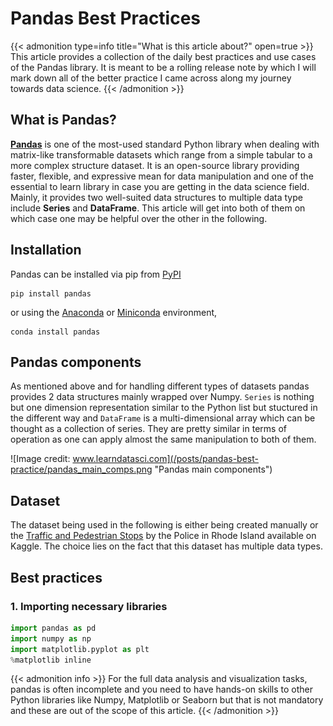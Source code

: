 # Pandas Best Practices


{{< admonition type=info title="What is this article about?" open=true >}}
This article provides a collection of the daily best practices and use cases of the Pandas library. It is meant to be a rolling release note by which I will mark down all of the better practice I came across along my journey towards data science. 
{{< /admonition >}}


<!--more-->

## What is Pandas?
**[Pandas](https://pandas.pydata.org/docs/getting_started/index.html)** is one of the most-used standard Python library when dealing with matrix-like transformable datasets which range from a simple tabular to a more complex structure dataset. It is an open-source library providing faster, flexible, and expressive mean for data manipulation and one of the essential to learn library in case you are getting in the data science field.<br> 
Mainly, it provides two well-suited data structures to multiple data type include **Series** and **DataFrame**. This article will get into both of them on which case one may be helpful over the other in the following.


## Installation
Pandas can be installed via pip from [PyPI](https://pypi.org/project/pandas/) 
```shell 
pip install pandas
```
or using the [Anaconda](https://docs.anaconda.com/anaconda/install/) or [Miniconda](https://docs.conda.io/en/latest/miniconda.html) environment,
```shell 
conda install pandas
```

## Pandas components
As mentioned above and for handling different types of datasets pandas provides 2 data structures mainly wrapped over Numpy. `Series` is nothing but one dimension representation similar to the Python list but stuctured in the different way and `DataFrame` is a multi-dimensional array which can be thought as a collection of series. They are pretty similar in terms of operation as one can apply almost the same manipulation to both of them. 

![Image credit: www.learndatasci.com](/posts/pandas-best-practice/pandas_main_comps.png "Pandas main components")


## Dataset
The dataset being used in the following is either being created manually or the [Traffic and Pedestrian Stops](https://www.kaggle.com/faressayah/stanford-open-policing-project/notebooks) by the Police in Rhode Island available on Kaggle. The choice lies on the fact that this dataset has multiple data types. 

## Best practices  

### 1. Importing necessary libraries 

```Python 
import pandas as pd 
import numpy as np
import matplotlib.pyplot as plt 
%matplotlib inline 
```
{{< admonition info >}}
For the full data analysis and visualization tasks, pandas is often incomplete and you need to have hands-on skills to other Python libraries like Numpy, Matplotlib or Seaborn but that is not mandatory and these are out of the scope of this article.
{{< /admonition >}}





